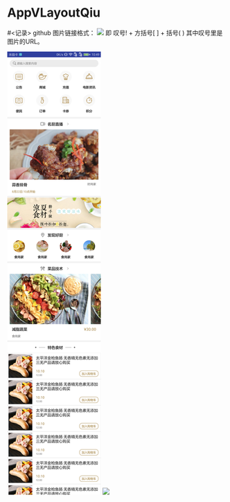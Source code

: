# AppVLayoutQiu

#<记录>
github 图片链接格式：
![](img_url)
即 叹号! + 方括号[ ] + 括号( ) 其中叹号里是图片的URL。

![](https://github.com/ziranzhiqiu/MyValyoutPro/blob/master/AppVLayoutQiu/src/main/res/mipmap-xxhdpi/weiixn_20171213104958.jpg)
![](https://github.com/ziranzhiqiu/MyValyoutPro/blob/master/AppVLayoutQiu/src/main/res/mipmap-xxhdpi/weiixn_20171213105154.jpg)


